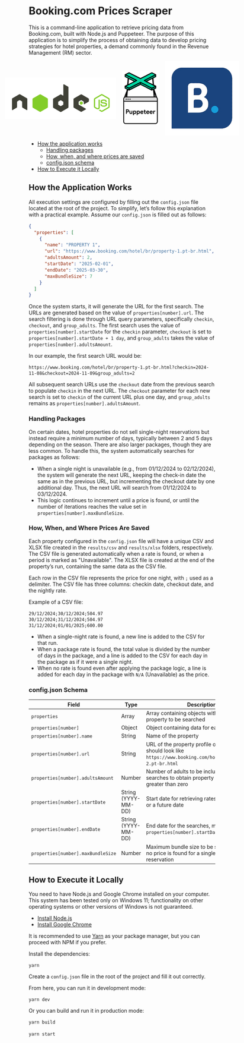 # Booking.com Prices Scraper

This is a command-line application to retrieve pricing data from Booking.com, built with Node.js and Puppeteer. The purpose of this application is to simplify the process of obtaining data to develop pricing strategies for hotel properties, a demand commonly found in the Revenue Management (RM) sector.

<div style="display: flex; justify-content: center; align-items: center; gap: 1rem">
  <img src="assets/nodejs-logo.png" alt="NodeJS" width="300" />
  <img src="assets/puppeteer-logo.png" alt="Puppeteer" width="100" />
  <img src="assets/booking-logo.png" alt="Booking.com" width="200" />
</div>

- [How the application works](#how-the-application-works)
  - [Handling packages](#handling-packages)
  - [How, when, and where prices are saved](#how-when-and-where-prices-are-saved)
  - [config.json schema](#configjson-schema)
- [How to Execute it Locally](#how-to-execute-it-locally)

## How the Application Works

All execution settings are configured by filling out the `config.json` file located at the root of the project. To simplify, let’s follow this explanation with a practical example. Assume our `config.json` is filled out as follows:

```json
{
  "properties": [
    {
      "name": "PROPERTY 1",
      "url": "https://www.booking.com/hotel/br/property-1.pt-br.html",
      "adultsAmount": 2,
      "startDate": "2025-02-01",
      "endDate": "2025-03-30",
      "maxBundleSize": 7
    }
  ]
}
```

Once the system starts, it will generate the URL for the first search. The URLs are generated based on the value of `properties[number].url`. The search filtering is done through URL query parameters, specifically `checkin`, `checkout`, and `group_adults`. The first search uses the value of `properties[number].startDate` for the `checkin` parameter, `checkout` is set to `properties[number].startDate + 1 day`, and `group_adults` takes the value of `properties[number].adultsAmount`.

In our example, the first search URL would be:

```shell
https://www.booking.com/hotel/br/property-1.pt-br.html?checkin=2024-11-08&checkout=2024-11-09&group_adults=2
```

All subsequent search URLs use the `checkout` date from the previous search to populate `checkin` in the next URL. The `checkout` parameter for each new search is set to `checkin` of the current URL plus one day, and `group_adults` remains as `properties[number].adultsAmount`.

### Handling Packages

On certain dates, hotel properties do not sell single-night reservations but instead require a minimum number of days, typically between 2 and 5 days depending on the season. There are also larger packages, though they are less common. To handle this, the system automatically searches for packages as follows:

- When a single night is unavailable (e.g., from 01/12/2024 to 02/12/2024), the system will generate the next URL, keeping the check-in date the same as in the previous URL, but incrementing the checkout date by one additional day. Thus, the next URL will search from 01/12/2024 to 03/12/2024.
- This logic continues to increment until a price is found, or until the number of iterations reaches the value set in `properties[number].maxBundleSize`.

### How, When, and Where Prices Are Saved

Each property configured in the `config.json` file will have a unique CSV and XLSX file created in the `results/csv` and `results/xlsx` folders, respectively. The CSV file is generated automatically when a rate is found, or when a period is marked as "Unavailable". The XLSX file is created at the end of the property’s run, containing the same data as the CSV file.

Each row in the CSV file represents the price for one night, with `;` used as a delimiter. The CSV file has three columns: checkin date, checkout date, and the nightly rate.

Example of a CSV file:

```csv
29/12/2024;30/12/2024;504.97
30/12/2024;31/12/2024;504.97
31/12/2024;01/01/2025;600.00
```

- When a single-night rate is found, a new line is added to the CSV for that run.
- When a package rate is found, the total value is divided by the number of days in the package, and a line is added to the CSV for each day in the package as if it were a single night.
- When no rate is found even after applying the package logic, a line is added for each day in the package with `N/A` (Unavailable) as the price.

### config.json Schema

| Field                              | Type                | Description                                                                                                           | Required |
| ---------------------------------- | ------------------- | --------------------------------------------------------------------------------------------------------------------- | -------- |
| `properties`                       | Array               | Array containing objects with data for each property to be searched                                                   | Yes      |
| `properties[number]`               | Object              | Object containing data for each property                                                                              | Yes      |
| `properties[number].name`          | String              | Name of the property                                                                                                  | Yes      |
| `properties[number].url`           | String              | URL of the property profile on Booking.com, should look like `https://www.booking.com/hotel/br/property-2.pt-br.html` | Yes      |
| `properties[number].adultsAmount`  | Number              | Number of adults to be included in the searches to obtain property rates, must be greater than zero                   | Yes      |
| `properties[number].startDate`     | String (YYYY-MM-DD) | Start date for retrieving rates, must be today or a future date                                                       | Yes      |
| `properties[number].endDate`       | String (YYYY-MM-DD) | End date for the searches, must be later than `properties[number].startDate`                                          | Yes      |
| `properties[number].maxBundleSize` | Number              | Maximum bundle size to be searched when no price is found for a single-night reservation                              | Yes      |

## How to Execute it Locally

You need to have Node.js and Google Chrome installed on your computer. This system has been tested only on Windows 11; functionality on other operating systems or other versions of Windows is not guaranteed.

- [Install Node.js](https://nodejs.org/)
- [Install Google Chrome](https://www.google.com/chrome/)

It is recommended to use [Yarn](https://classic.yarnpkg.com/lang/en/docs/install/) as your package manager, but you can proceed with NPM if you prefer.

Install the dependencies:

```shell
yarn
```

Create a `config.json` file in the root of the project and fill it out correctly.

From here, you can run it in development mode:

```shell
yarn dev
```

Or you can build and run it in production mode:

```shell
yarn build

yarn start
```
